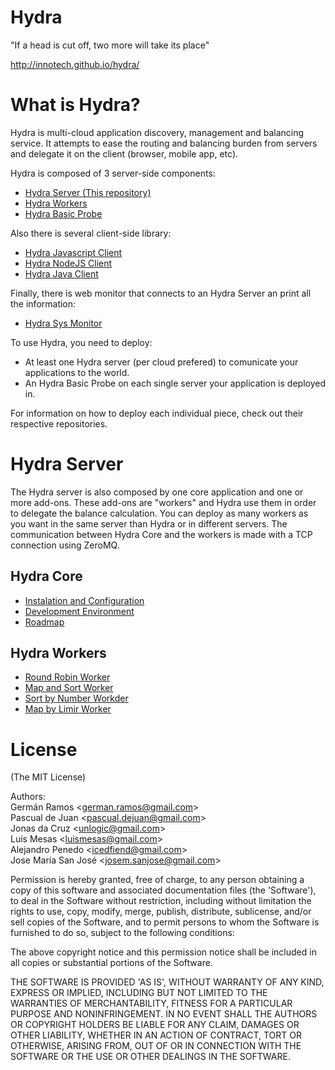 Hydra
=====

"If a head is cut off, two more will take its place"

http://innotech.github.io/hydra/

# What is Hydra?
Hydra is multi-cloud application discovery, management and balancing service.
It attempts to ease the routing and balancing burden from servers and delegate it on the client (browser, mobile app, etc).

Hydra is composed of 3 server-side components:
* <a href="https://github.com/innotech/hydra">Hydra Server (This repository)</a>
* [Hydra Workers](#hydra-workers)
* <a href="https://github.com/innotech/hydra-basic-probe">Hydra Basic Probe</a>

Also there is several client-side library:
* <a href="https://github.com/innotech/hydra-javascript-client">Hydra Javascript Client</a>
* <a href="https://github.com/innotech/hydra_node_client">Hydra NodeJS Client</a>
* <a href="https://github.com/innotech/hydra-java-client">Hydra Java Client</a>

Finally, there is web monitor that connects to an Hydra Server an print all the information:
* <a href="https://github.com/innotech/hydra-web-monitor">Hydra Sys Monitor</a>

To use Hydra, you need to deploy: 
* At least one Hydra server (per cloud prefered) to comunicate your applications to the world.
* An Hydra Basic Probe on each single server your application is deployed in. 

For information on how to deploy each individual piece, check out their respective repositories.

# Hydra Server

The Hydra server is also composed by one core application and one or more add-ons. These add-ons are "workers" and Hydra use them in order to delegate the balance calculation. You can deploy as many workers as you want in the same server than Hydra or in different servers. The communication between Hydra Core and the workers is made with a TCP connection using ZeroMQ.

## Hydra Core
* <a href="https://github.com/innotech/hydra/blob/master/Documentation/configuration.md">Instalation and Configuration</a>
* <a href="https://github.com/innotech/hydra/blob/master/Documentation/development_enviroment.md">Development Environment</a>
* <a href="https://github.com/innotech/hydra/blob/master/Documentation/roadmap.md">Roadmap</a>

## <a id="hydra-workers"></a>Hydra Workers
* <a href="https://github.com/innotech/hydra-worker-round-robin">Round Robin Worker</a>
* <a href="https://github.com/innotech/hydra-worker-map-sort">Map and Sort Worker</a>
* <a href="https://github.com/innotech/hydra-worker-sort-by-number">Sort by Number Workder</a>
* <a href="https://github.com/innotech/hydra-worker-map-by-limit">Map by Limir Worker</a>

# License

(The MIT License)

Authors:  
Germán Ramos &lt;german.ramos@gmail.com&gt;  
Pascual de Juan &lt;pascual.dejuan@gmail.com&gt;  
Jonas da Cruz &lt;unlogic@gmail.com&gt;  
Luis Mesas &lt;luismesas@gmail.com&gt;  
Alejandro Penedo &lt;icedfiend@gmail.com&gt;  
Jose María San José &lt;josem.sanjose@gmail.com&gt;  

Permission is hereby granted, free of charge, to any person obtaining
a copy of this software and associated documentation files (the
'Software'), to deal in the Software without restriction, including
without limitation the rights to use, copy, modify, merge, publish,
distribute, sublicense, and/or sell copies of the Software, and to
permit persons to whom the Software is furnished to do so, subject to
the following conditions:

The above copyright notice and this permission notice shall be
included in all copies or substantial portions of the Software.

THE SOFTWARE IS PROVIDED 'AS IS', WITHOUT WARRANTY OF ANY KIND,
EXPRESS OR IMPLIED, INCLUDING BUT NOT LIMITED TO THE WARRANTIES OF
MERCHANTABILITY, FITNESS FOR A PARTICULAR PURPOSE AND NONINFRINGEMENT.
IN NO EVENT SHALL THE AUTHORS OR COPYRIGHT HOLDERS BE LIABLE FOR ANY
CLAIM, DAMAGES OR OTHER LIABILITY, WHETHER IN AN ACTION OF CONTRACT,
TORT OR OTHERWISE, ARISING FROM, OUT OF OR IN CONNECTION WITH THE
SOFTWARE OR THE USE OR OTHER DEALINGS IN THE SOFTWARE.
